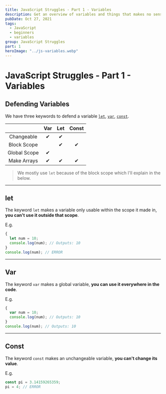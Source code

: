 ```yaml
---
title: JavaScript Struggles - Part 1 - Variables
description: Get an overview of variables and things that makes no sense for other developers in variables in JavaScript.
pubDate: Oct 27, 2021
tags:
  - JavaScript
  - beginners
  - variables
group: JavaScript Struggles
part: 1
heroImage: "../js-variables.webp"
---
```


# JavaScript Struggles - Part 1 - Variables

## Defending Variables

We have three keywords to defend a variable [`let`](#let), [`var`](#var), [`const`](#const).

|              | Var | Let | Const |
| :----------: | :-: | :-: | :---: |
|  Changeable  | ✔  | ✔  |       |
| Block Scope  |     | ✔  |  ✔   |
| Global Scope | ✔  |     |       |
| Make Arrays  | ✔  | ✔  |  ✔   |

> We mostly use `let` because of the block scope which I'll explain in the below.

---

## let <a name="let"></a>

The keyword `let` makes a variable only usable within the scope it made in, **you can't use it outside that scope**.

E.g.

```js
{
  let num = 10;
  console.log(num); // Outputs: 10
}
console.log(num); // ERROR
```

---

## Var <a name="var"></a>

The keyword `var` makes a global variable, **you can use it everywhere in the code**.

E.g.

```js
{
  var num = 10;
  console.log(num); // Outputs: 10
}
console.log(num); // Outputs: 10
```

---

## Const <a name="const"></a>

The keyword `const` makes an unchangeable variable, **you can't change its value**.

E.g.

```js
const pi = 3.14159265359;
pi = 4; // ERROR
```
